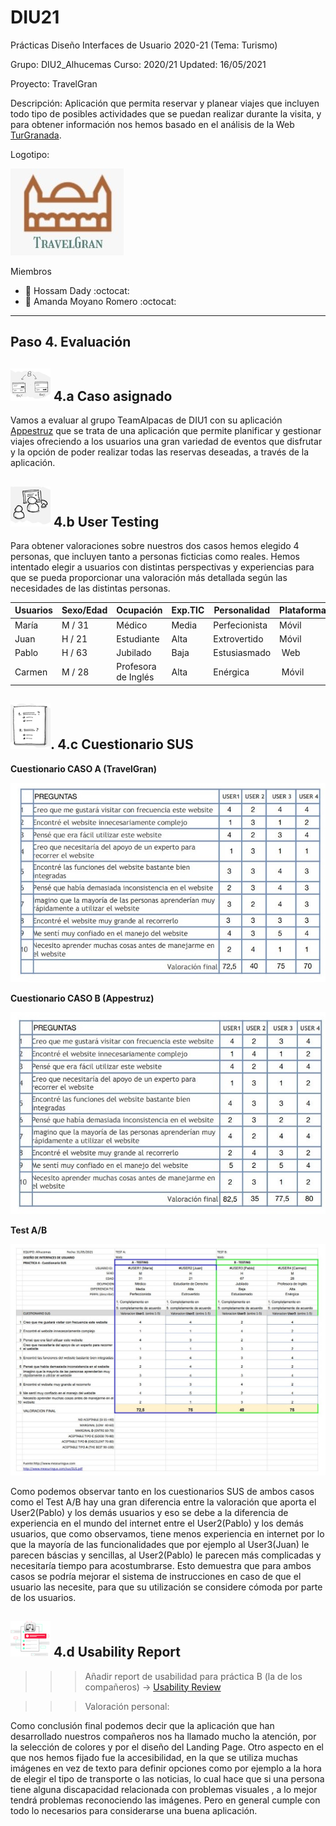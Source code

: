 # DIU21
Prácticas Diseño Interfaces de Usuario 2020-21 (Tema: Turismo) 

Grupo: DIU2_Alhucemas  Curso: 2020/21 
Updated: 16/05/2021

Proyecto: TravelGran

Descripción: Aplicación que permita reservar y planear viajes que incluyen todo tipo de posibles actividades que se puedan realizar durante la visita, y para obtener información nos hemos basado en el análisis de la Web [TurGranada](https://www.turgranada.es/).

Logotipo:

![logotipo](https://github.com/amxndam/DIU21/blob/main/img/Logotipo.jpeg)

Miembros
 * :bust_in_silhouette:   Hossam Dady     :octocat:     
 * :bust_in_silhouette:  Amanda Moyano Romero     :octocat:

----- 

## Paso 4. Evaluación 


![Método UX](https://github.com/amxndam/DIU21/blob/main/img/ABtesting.png) 4.a Caso asignado
----
Vamos a evaluar al grupo TeamAlpacas de DIU1 con su aplicación [Appestruz](https://github.com/susolr/DIU21) que se trata de una aplicación que permite planificar y gestionar viajes ofreciendo a los usuarios una gran variedad de eventos que disfrutar y la opción de poder realizar todas las reservas deseadas, a través de la aplicación.

 

![Método UX](https://github.com/amxndam/DIU21/blob/main/img/usability-testing.png) 4.b User Testing
----

Para obtener valoraciones sobre nuestros dos casos hemos elegido 4 personas, que incluyen tanto a personas ficticias como reales. Hemos intentado elegir a usuarios con distintas perspectivas y experiencias para que se pueda proporcionar una valoración más detallada según las necesidades de las distintas personas. 

| Usuarios |    Sexo/Edad  |      Ocupación      |  Exp.TIC    | Personalidad  | Plataforma | TestA/B
| ---------| ------------- | ------------------- | ----------- | ------------- | ---------- | --------
| María    | M / 31        | Médico              | Media       | Perfecionista | Móvil      | A 
| Juan     | H / 21        | Estudiante          | Alta        | Extrovertido  | Móvil      | A        
| Pablo    | H / 63        | Jubilado            | Baja        | Estusiasmado  | Web        | B 
| Carmen   | M / 28        | Profesora de Inglés | Alta        | Enérgica      | Móvil      | B 


![Método UX](https://github.com/amxndam/DIU21/blob/main/img/Survey.png). 4.c Cuestionario SUS
----

**Cuestionario CASO A (TravelGran)**

![Cuestionario Caso A](https://github.com/amxndam/DIU21/blob/main/P4/CuestionarioSUS_CasoA.jpg)

**Cuestionario CASO B (Appestruz)**

![Cuestionario Caso B](https://github.com/amxndam/DIU21/blob/main/P4/CuestionarioSUS_CasoB.jpg)

**Test A/B**

![Test A/B](https://github.com/amxndam/DIU21/blob/main/P4/testAB.jpg)

Como podemos observar tanto en los cuestionarios SUS de ambos casos como el Test A/B hay una gran diferencia entre la valoración que aporta el User2(Pablo) y los demás usuarios y eso se debe a la diferencia de experiencia en el mundo del internet entre el User2(Pablo) y los demás usuarios, que como observamos, tiene menos experiencia en internet por lo que la mayoría de las funcionalidades que por ejemplo al User3(Juan) le parecen báscias y sencillas, al User2(Pablo) le parecen más complicadas y necesitaría tiempo para acostumbrarse. Esto demuestra que para ambos casos se podría mejorar el sistema de instrucciones en caso de que el usuario las necesite, para que su utilización se considere cómoda por parte de los usuarios.

![Método UX](https://github.com/amxndam/DIU21/blob/main/img/usability-report.png) 4.d Usability Report
----

>>> Añadir report de usabilidad para práctica B (la de los compañeros) → [Usability Review](https://github.com/amxndam/DIU21/blob/main/P4/Usability-review-template.pdf)

>>> Valoración personal: 

Como conclusión final podemos decir que la aplicación que han desarrollado nuestros compañeros nos ha llamado mucho la atención, por la selección de colores y por el diseño del Landing Page. Otro aspecto en el que nos hemos fijado fue la accesibilidad, en la que se utiliza muchas imágenes en vez de texto para definir opciones como por ejemplo a la hora de elegir el tipo de transporte o las noticias, lo cual hace que si una persona tiene alguna discapacidad relacionada con problemas visuales , a lo mejor tendrá problemas reconociendo las imágenes. Pero en general cumple con todo lo necesarios para considerarse una buena aplicación.
